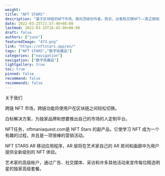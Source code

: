 ```yaml
---
weight: 
title: "NFT STARS"
description: "基于区块链的NFT市场，面向顶级创作者。购买、出售和交换NFT——真正拥有数字物品的唯一途径。A blockchain-based NFT marketplace for top-rated creators. Buy, sell and exchange NFTs - the only way to truly own digital items."
date: 2022-03-25T21:57:40+08:00
lastmod: 2022-03-25T16:45:40+08:00
draft: false
authors: ["june"]
featuredImage: "473.png"
link: "https://nftstars.app/en/"
tags: ["NFT STARS","数字收藏品"]
categories: ["navigation"]
navigation: ["数字收藏品"]
lightgallery: true
toc: true
pinned: false
recommend: false
recommend1: false
---
```

关于我们

跨链 NFT 市场，跨链功能将使用户在区块链之间轻松切换。

白标解决方案，为独家品牌和想要推出自己的市场的人定制平台。

NFT任务，nftmaniaquest.com是 NFT Stars 的副产品，它使学习 NFT 成为一个有趣的过程，并且是一项很棒的营销活动。

NFT STARS AR 移动应用程序，AR 层将在艺术家自己的 AR 房间和画廊中为用户提供全新级别的 NFT 体验。

艺术家的高级帐户，通过广告、社交媒体、采访和许多其他活动来宣传每位精选明星的独家高级套餐。